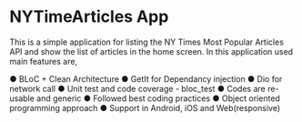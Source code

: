 # NYTimeArticles App
This is a simple application for listing the NY Times Most Popular Articles API and show the list of articles in the home screen.
In this application used main features are,

●	BLoC + Clean Architecture 
● GetIt for Dependancy injection
●	Dio for network call
●	Unit test and code coverage - bloc_test
●	Codes are re-usable and generic
●	Followed best coding practices
●	Object oriented programming approach 
●	Support in Android, iOS and Web(responsive)


